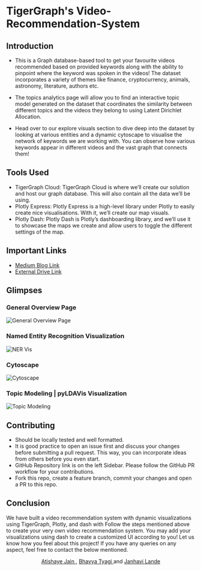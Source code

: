 # TigerGraph's Video-Recommendation-System

## Introduction
- This is a Graph database-based tool to get your favourite videos recommended based on provided keywords along with the ability to pinpoint where the keyword was spoken in the videos! The dataset incorporates a variety of themes like finance, cryptocurrency, animals, astronomy, literature, authors etc. 

- The topics analytics page will allow you to find an interactive topic model generated on the dataset that coordinates the similarity between different topics and the videos they belong to using Latent Dirichlet Allocation. 

- Head over to our explore visuals section to dive deep into the dataset by looking at various entities and a dynamic cytoscape to visualise the network of keywords we are working with. You can observe how various keywords appear in different videos and the vast graph that connects them! 

## Tools Used
- TigerGraph Cloud: TigerGraph Cloud is where we’ll create our solution and host our graph database. This will also contain all the data we’ll be using.
- Plotly Express: Plotly Express is a high-level library under Plotly to easily create nice visualisations. With it, we’ll create our map visuals.
- Plotly Dash: Plotly Dash is Plotly’s dashboarding library, and we’ll use it to showcase the maps we create and allow users to toggle the different settings of the map.

## Important Links
- <a href="https://medium.com/@btyagi/video-recommendation-system-561dd60e563b"> Medium Blog Link </a>
- <a href="https://drive.google.com/drive/folders/1k1nDWr2p4p63X2LegnFjBwqRhmjBl-Uh?usp=sharing"> External Drive Link </a>

## Glimpses
### General Overview Page

  ![General Overview Page](https://user-images.githubusercontent.com/55448429/166070187-c72fe759-3dfd-4723-92d0-64fe20ee05e1.gif)

### Named Entity Recognition Visualization

  ![NER Vis](https://user-images.githubusercontent.com/55448429/166070211-cec8a791-d1d0-46fe-b925-762dc346e145.gif)

### Cytoscape

  ![Cytoscape](https://user-images.githubusercontent.com/55448429/166070258-2b46b595-ccc6-43e9-b256-6fba84a04f88.gif)

### Topic Modeling | pyLDAVis Visualization
  
  ![Topic Modeling](https://user-images.githubusercontent.com/55448429/166070281-c7adf4ca-a081-4b65-9426-d3b6dd2bffeb.gif)

## Contributing
- Should be locally tested and well formatted.
- It is good practice to open an issue first and discuss your changes before submitting a pull request. This way, you can incorporate ideas from others before you even start.
- GitHub Repository link is on the left Sidebar. Please follow the GitHub PR workflow for your contributions.
- Fork this repo, create a feature branch, commit your changes and open a PR to this repo.

## Conclusion
We have built a video recommendation system with dynamic visualizations using TigerGraph, Plotly, and dash with
Follow the steps mentioned above to create your very own video recommendation system. You may add your visualizations using dash to create a customized UI according to you! Let us know how you feel about this project! If you have any queries on any aspect, feel free to contact the below mentioned.


<div align='center',style={'display':'flex'}> 
<a href="https://github.com/atishaye"> Atishaye Jain </a>
, <a href="https://github.com/bhavyatyagi"> Bhavya Tyagi </a>
 and <a href="https://github.com/janhavilande"> Janhavi Lande </a>
</div>
